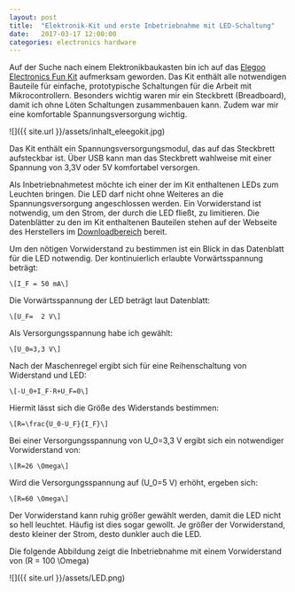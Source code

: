 ```yaml
---
layout: post
title:  "Elektronik-Kit und erste Inbetriebnahme mit LED-Schaltung"
date:   2017-03-17 12:00:00
categories: electronics hardware
---
```


Auf der Suche nach einem Elektronikbaukasten bin ich auf das [Elegoo Electronics Fun Kit](https://www.amazon.de/Elegoo-Electronic-Breadboard-Kondensator-Potentiometer/dp/B01J79YG8G/ref=sr_1_fkmr0_1?ie=UTF8&qid=1489770984&sr=8-1-fkmr0&keywords=eleego+electronics+fun+kit) aufmerksam geworden. Das Kit enthält alle notwendigen Bauteile für einfache, prototypische Schaltungen für die Arbeit mit Mikrocontrollern. Besonders wichtig waren mir ein Steckbrett (Breadboard), damit ich ohne Löten Schaltungen zusammenbauen kann. Zudem war mir eine komfortable Spannungsversorgung wichtig.

![]({{ site.url }}/assets/inhalt_eleegokit.jpg)

Das Kit enthält ein Spannungsversorgungsmodul, das auf das Steckbrett aufsteckbar ist. Über USB kann man das Steckbrett wahlweise mit einer Spannung von 3,3V oder 5V komfortabel versorgen.

Als Inbetriebnahmetest möchte ich einer der im Kit enthaltenen LEDs zum Leuchten bringen. Die LED darf nicht ohne Weiteres an die Spannungsversorgung angeschlossen werden. Ein Vorwiderstand ist notwendig, um den Strom, der durch die LED fließt, zu limitieren. Die Datenblätter zu den im Kit enthaltenen Bauteilen stehen auf der Webseite des Herstellers im [Downloadbereich](http://www.elegoo.com/download/) bereit.

Um den nötigen Vorwiderstand zu bestimmen ist ein Blick in das Datenblatt für die LED notwendig. Der kontinuierlich erlaubte Vorwärtsspannung beträgt:

```
\[I_F = 50 mA\]
```

Die Vorwärtsspannung der LED beträgt laut Datenblatt:

```
\[U_F=  2 V\]
```

Als Versorgungsspannung habe ich gewählt:

```
\[U_0=3,3 V\]
```

Nach der Maschenregel ergibt sich für eine Reihenschaltung von Widerstand und LED:

```
\[-U_0+I_F⋅R+U_F=0\]
```

Hiermit lässt sich die Größe des Widerstands bestimmen:

```
\[R=\frac{U_0-U_F}{I_F}\]
```

Bei einer Versorgungsspannung von U_0=3,3 V ergibt sich ein notwendiger Vorwiderstand von:

```
\[R=26 \Omega\]
```

Wird die Versorgungsspannung auf \(U_0=5 V\) erhöht, ergeben sich:

```
\[R=60 \Omega\]
```

Der Vorwiderstand kann ruhig größer gewählt werden, damit die LED nicht so hell leuchtet. Häufig ist dies sogar gewollt. Je größer der Vorwiderstand, desto kleiner der Strom, desto dunkler auch die LED.

Die folgende Abbildung zeigt die Inbetriebnahme mit einem Vorwiderstand von \(R = 100 \Omega\)

![]({{ site.url }}/assets/LED.png)
